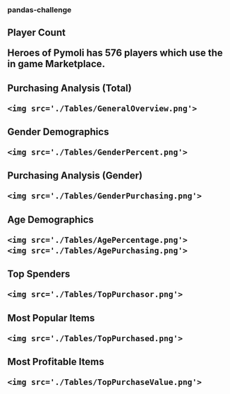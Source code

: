 <!DOCTYPE html>
<html>


<h3>
    pandas-challenge

<h2>
    Player Count
<p>
    Heroes of Pymoli has 576 players which use the in game Marketplace.
    </p>
<h2>
    Purchasing Analysis (Total)
    
    <img src='./Tables/GeneralOverview.png'> 
    
<h2>
    Gender Demographics
    
    <img src='./Tables/GenderPercent.png'> 
    
<h2>
    Purchasing Analysis (Gender)
    
    <img src='./Tables/GenderPurchasing.png'> 


<h2>
    Age Demographics

    <img src='./Tables/AgePercentage.png'> 
    <img src='./Tables/AgePurchasing.png'> 

<h2>
    Top Spenders
    
    <img src='./Tables/TopPurchasor.png'> 

<h2>
    Most Popular Items

    <img src='./Tables/TopPurchased.png'> 
<h2>
    Most Profitable Items
   
    <img src='./Tables/TopPurchaseValue.png'> 
    
    
</html>
